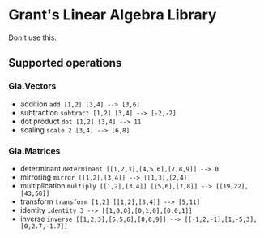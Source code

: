 # Grant's Linear Algebra Library

Don't use this.

## Supported operations
### Gla.Vectors
- addition    `add [1,2] [3,4] --> [3,6]`
- subtraction `subtract [1,2] [3,4] --> [-2,-2]`
- dot product `dot [1,2] [3,4] --> 11`
- scaling     `scale 2 [3,4] --> [6,8]`

### Gla.Matrices
- determinant    `determinant [[1,2,3],[4,5,6],[7,8,9]] --> 0`
- mirroring      `mirror [[1,2],[3,4]] --> [[1,3],[2,4]]`
- multiplication `multiply [[1,2],[3,4]] [[5,6],[7,8]] --> [[19,22],[43,50]]`
- transform      `transform [1,2] [[1,2],[3,4]] --> [5,11]`
- identity       `identity 3 --> [[1,0,0],[0,1,0],[0,0,1]]`
- inverse        `inverse [[1,2,3],[5,5,6],[8,8,9]] --> [[-1,2,-1],[1,-5,3],[0,2.7,-1.7]]`
